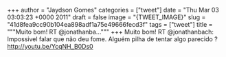 
+++
author = "Jaydson Gomes"
categories = ["tweet"]
date = "Thu Mar 03 03:03:23 +0000 2011"
draft = false
image = "{TWEET_IMAGE}"
slug = "41d8fea9cc90b104ea898adf1a75e49666fecd3f"
tags = ["tweet"]
title = """Muito bom! RT @jonathanba..."""
+++
Muito bom! RT @jonathanbach: Impossivel falar que não deu fome. Alguém pilha de tentar algo parecido ? http://youtu.be/YcqNH_B0Ds0
